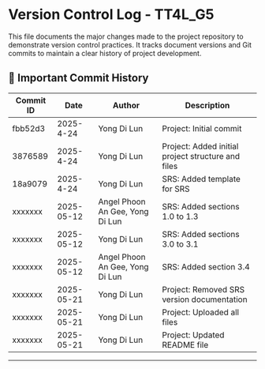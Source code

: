 # Version Control Log - TT4L_G5

This file documents the major changes made to the project repository to demonstrate version control practices. It tracks document versions and Git commits to maintain a clear history of project development.

## 📜 Important Commit History

| Commit ID | Date       | Author       | Description |
|-----------|------------|--------------|-------------|
| fbb52d3   | 2025-4-24 | Yong Di Lun     | Project: Initial commit |
| 3876589   | 2025-4-24 | Yong Di Lun      | Project: Added initial project structure and files |
| 18a9079   | 2025-4-24 | Yong Di Lun | SRS: Added template for SRS    |
| xxxxxxx   | 2025-05-12 | Angel Phoon An Gee, Yong Di Lun | SRS: Added sections 1.0 to 1.3 |
| xxxxxxx   | 2025-05-12 | Yong Di Lun | SRS: Added sections 3.0 to 3.1 |
| xxxxxxx   | 2025-05-12 | Angel Phoon An Gee, Yong Di Lun | SRS: Added section 3.4 |
| xxxxxxx   | 2025-05-21 | Yong Di Lun | Project: Removed SRS version documentation |
| xxxxxxx   | 2025-05-21 | Yong Di Lun | Project: Uploaded all files |
| xxxxxxx   | 2025-05-21 | Yong Di Lun | Project: Updated README file |



---
